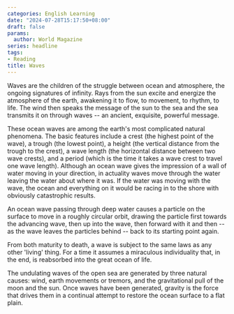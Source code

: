 ```yaml
---
categories: English Learning
date: "2024-07-28T15:17:50+08:00"
draft: false
params:
  author: World Magazine
series: headline
tags:
- Reading
title: Waves
---
```


Waves are the children of the struggle between ocean and atmosphere, the ongoing signatures of infinity. Rays from the sun excite and energize the atmosphere of the earth, awakening it to flow, to movement, to rhythm, to life. The wind then speaks the message of the sun to the sea and the sea transmits it on through waves -- an ancient, exquisite, powerful message.

<!--more-->

These ocean waves are among the earth's most complicated natural phenomena. The basic features include a crest (the highest point of the wave), a trough (the lowest point), a height (the vertical distance from the trough to the crest), a wave length (the horizontal distance between two wave crests), and a period (which is the time it takes a wave crest to travel one wave length). Although an ocean wave gives the impression of a wall of water moving in your direction, in actuality waves move through the water leaving the water about where it was. If the water was moving with the wave, the ocean and everything on it would be racing in to the shore with obviously catastrophic results.

An ocean wave passing through deep water causes a particle on the surface to move in a roughly circular orbit, drawing the particle first towards the advancing wave, then up into the wave, then forward with it and then -- as the wave leaves the particles behind -- back to its starting point again.

From both maturity to death, a wave is subject to the same laws as any other 'living' thing. For a time it assumes a miraculous individuality that, in the end, is reabsorbed into the great ocean of life.

The undulating waves of the open sea are generated by three natural causes: wind, earth movements or tremors, and the gravitational pull of the moon and the sun. Once waves have been generated, gravity is the force that drives them in a continual attempt to restore the ocean surface to a flat plain.
